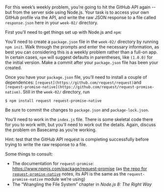 For this week’s weekly problem, you’re going to hit the GitHub API again --  but from the server
side using Node.js. Your task is to access your own GitHub profile via the API, and write the raw
JSON response to a file called `response.json` here in your `week-02/` directory.

First you’ll need to get things set up with Node.js and `npm`:

You’ll need to create a `package.json` file in the `week-02/` directory by running `npm init`. Walk
through the prompts and enter the necessary information, as best you can considering this is a
weekly problem rather than a full-on app. In certain cases, `npm` will suggest defaults in
parentheses, like `(1.0.0)` for the initial version. Make a commit after your `package.json` file
has been your created.

Once you have your `package.json` file, you’ll need to install a couple of dependences:
`[request](https://github.com/request/request)`and
`[request-promise-native](https://github.com/request/request-promise-native)`. Still in the
`week-02/` directory, run

    $ npm install request request-promise-native

Be sure to commit the changes to `package.json` and `package-lock.json`.

You’ll need to work in the `index.js` file. There is some skeletal code there for you to work with,
but you’ll need to work out the details. Again, discuss the problem on Basecamp as you’re working.

Hint: test that the GitHub API request is completing successfully before trying to write the raw
response to a file.

Some things to consult:

* The documentation for `request-promise`: https://www.npmjs.com/package/request-promise (as
  [the repo for `request-promise-native`](https://github.com/request/request-promise-native) notes,
  its API is the same as the `request-promise-native` module we’re using)
* The “Wrangling the File System” chapter in *Node.js 8: The Right Way*
